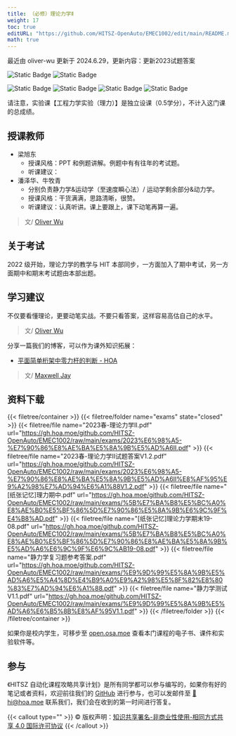 ```yaml
---
title: （必修）理论力学Ⅱ
weight: 17
toc: true
editURL: "https://github.com/HITSZ-OpenAuto/EMEC1002/edit/main/README.md"
math: true
---
```

最近由 oliver-wu 更新于 2024.6.29，更新内容：更新2023试题答案


![Static Badge](https://img.shields.io/badge/%E8%80%83%E8%AF%95%E8%AF%BE-red)
![Static Badge](https://img.shields.io/badge/%E5%AD%A6%E5%88%86-4-moccasin)

![Static Badge](https://img.shields.io/badge/%E6%88%90%E7%BB%A9%E6%9E%84%E6%88%90-gold)
![Static Badge](https://img.shields.io/badge/%E4%BD%9C%E4%B8%9A&小测-20%25-wheat)
![Static Badge](https://img.shields.io/badge/期中考试-30%25-wheat)
![Static Badge](https://img.shields.io/badge/%E6%9C%9F%E6%9C%AB%E8%80%83%E8%AF%95-50%25-wheat)

请注意，实验课【工程力学实验（理力）】是独立设课（0.5学分），不计入这门课的总成绩。

## 授课教师

- 梁旭东
  - 授课风格：PPT 和例题讲解。例题中有有往年的考试题。
  - 听课建议：
- 潘泽华、牛牧青
  - 分别负责静力学&运动学（至速度瞬心法）/ 运动学剩余部分&动力学。
  - 授课风格：干货满满，思路清晰，很赞。
  - 听课建议：认真听讲。课上要跟上，课下动笔再算一遍。
> 文/ [Oliver Wu](https://github.com/OliverWu515)

## 关于考试

2022 级开始，理论力学的教学与 HIT 本部同步，一方面加入了期中考试，另一方面期中和期末考试题由本部出题。

## 学习建议

不仅要看懂理论，更要动笔实战。不要只看答案，这样容易高估自己的水平。
> 文/ [Oliver Wu](https://github.com/OliverWu515)

分享一篇我们的博客，可以作为课外知识拓展：
- [平面简单桁架中零力杆的判断 - HOA](https://hoa.moe/blog/zero-force-poles)
> 文/ [Maxwell Jay](https://github.com/MaxwellJay256)
## 资料下载

{{< filetree/container >}}
  {{< filetree/folder name="exams" state="closed" >}}
    {{< filetree/file name="2023春-理论力学II.pdf" url="https://gh.hoa.moe/github.com/HITSZ-OpenAuto/EMEC1002/raw/main/exams/2023%E6%98%A5-%E7%90%86%E8%AE%BA%E5%8A%9B%E5%AD%A6II.pdf" >}}
    {{< filetree/file name="2023春-理论力学II试题答案V1.2.pdf" url="https://gh.hoa.moe/github.com/HITSZ-OpenAuto/EMEC1002/raw/main/exams/2023%E6%98%A5-%E7%90%86%E8%AE%BA%E5%8A%9B%E5%AD%A6II%E8%AF%95%E9%A2%98%E7%AD%94%E6%A1%88V1.2.pdf" >}}
    {{< filetree/file name="[纸张记忆]理力期中.pdf" url="https://gh.hoa.moe/github.com/HITSZ-OpenAuto/EMEC1002/raw/main/exams/%5B%E7%BA%B8%E5%BC%A0%E8%AE%B0%E5%BF%86%5D%E7%90%86%E5%8A%9B%E6%9C%9F%E4%B8%AD.pdf" >}}
    {{< filetree/file name="[纸张记忆]理论力学期末19-08.pdf" url="https://gh.hoa.moe/github.com/HITSZ-OpenAuto/EMEC1002/raw/main/exams/%5B%E7%BA%B8%E5%BC%A0%E8%AE%B0%E5%BF%86%5D%E7%90%86%E8%AE%BA%E5%8A%9B%E5%AD%A6%E6%9C%9F%E6%9C%AB19-08.pdf" >}}
    {{< filetree/file name="静力学复习题参考答案.pdf" url="https://gh.hoa.moe/github.com/HITSZ-OpenAuto/EMEC1002/raw/main/exams/%E9%9D%99%E5%8A%9B%E5%AD%A6%E5%A4%8D%E4%B9%A0%E9%A2%98%E5%8F%82%E8%80%83%E7%AD%94%E6%A1%88.pdf" >}}
    {{< filetree/file name="静力学测试V1.1.pdf" url="https://gh.hoa.moe/github.com/HITSZ-OpenAuto/EMEC1002/raw/main/exams/%E9%9D%99%E5%8A%9B%E5%AD%A6%E6%B5%8B%E8%AF%95V1.1.pdf" >}}
  {{< /filetree/folder >}}
{{< /filetree/container >}}

如果你是校内学生，可移步至 <a href='https://open.osa.moe/openauto/EMEC1002'>open.osa.moe</a> 查看本门课程的电子书、课件和实验软件等。

## 参与

《HITSZ 自动化课程攻略共享计划》是所有同学都可以参与编写的，如果你有好的笔记或者资料，欢迎前往我们的 [GitHub](https://github.com/HITSZ-OpenAuto) 进行参与，也可以发邮件至 [📮hi@hoa.moe](mailto:hi@hoa.moe) 联系我们，我们会在收到的第一时间进行答复。

{{< callout type="" >}}
  © 版权声明：[知识共享署名-非商业性使用-相同方式共享 4.0 国际许可协议](https://creativecommons.org/licenses/by-nc-sa/4.0/)
{{< /callout >}}
